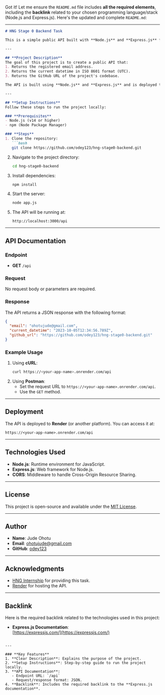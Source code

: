Got it! Let me ensure the `README.md` file includes **all the required elements**, including the **backlink** related to your chosen programming language/stack (Node.js and Express.js). Here's the updated and complete `README.md`:

---

```markdown
# HNG Stage 0 Backend Task

This is a simple public API built with **Node.js** and **Express.js** for the HNG Stage 0 task. The API returns basic information in JSON format, including the registered email address, current datetime, and GitHub repository URL.

---

## **Project Description**
The goal of this project is to create a public API that:
1. Returns the registered email address.
2. Returns the current datetime in ISO 8601 format (UTC).
3. Returns the GitHub URL of the project's codebase.

The API is built using **Node.js** and **Express.js** and is deployed to a publicly accessible endpoint.

---

## **Setup Instructions**
Follow these steps to run the project locally:

### **Prerequisites**
- Node.js (v14 or higher)
- npm (Node Package Manager)

### **Steps**
1. Clone the repository:
   ```bash
   git clone https://github.com/odey123/hng-stage0-backend.git
   ```
2. Navigate to the project directory:
   ```bash
   cd hng-stage0-backend
   ```
3. Install dependencies:
   ```bash
   npm install
   ```
4. Start the server:
   ```bash
   node app.js
   ```
5. The API will be running at:
   ```
   http://localhost:3000/api
   ```

---

## **API Documentation**

### **Endpoint**
- **GET** `/api`

### **Request**
No request body or parameters are required.

### **Response**
The API returns a JSON response with the following format:
```json
{
  "email": "ohotujude@gmail.com",
  "current_datetime": "2023-10-05T12:34:56.789Z",
  "github_url": "https://github.com/odey123/hng-stage0-backend.git"
}
```

### **Example Usage**
1. Using **cURL**:
   ```bash
   curl https://<your-app-name>.onrender.com/api
   ```
2. Using **Postman**:
   - Set the request URL to `https://<your-app-name>.onrender.com/api`.
   - Use the `GET` method.

---

## **Deployment**
The API is deployed to **Render** (or another platform). You can access it at:
```
https://<your-app-name>.onrender.com/api
```

---

## **Technologies Used**
- **Node.js**: Runtime environment for JavaScript.
- **Express.js**: Web framework for Node.js.
- **CORS**: Middleware to handle Cross-Origin Resource Sharing.

---

## **License**
This project is open-source and available under the [MIT License](LICENSE).

---

## **Author**
- **Name**: Jude Ohotu
- **Email**: ohotujude@gmail.com
- **GitHub**: [odey123](https://github.com/odey123)

---

## **Acknowledgments**
- [HNG Internship](https://hng.tech/) for providing this task.
- [Render](https://render.com/) for hosting the API.

---

## **Backlink**
Here is the required backlink related to the technologies used in this project:

- **Express.js Documentation**:  
  [https://expressjs.com/](https://expressjs.com/)
```

---

### **Key Features**
1. **Clear Description**: Explains the purpose of the project.
2. **Setup Instructions**: Step-by-step guide to run the project locally.
3. **API Documentation**:
   - Endpoint URL: `/api`
   - Request/response format: JSON.
4. **Backlink**: Includes the required backlink to the **Express.js documentation**.

